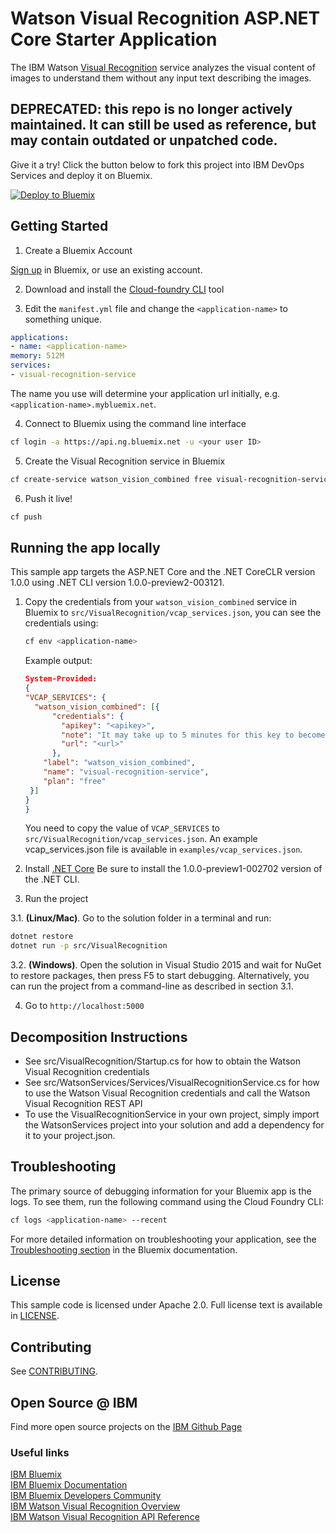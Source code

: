 # Watson Visual Recognition ASP.NET Core Starter Application

  The IBM Watson [Visual Recognition][service_url] service analyzes the visual content of images to understand them without any input text describing the images.

## DEPRECATED: this repo is no longer actively maintained. It can still be used as reference, but may contain outdated or unpatched code.

Give it a try! Click the button below to fork this project into IBM DevOps Services and deploy it on Bluemix.

[![Deploy to Bluemix](https://bluemix.net/deploy/button.png)](https://bluemix.net/deploy)

## Getting Started

1. Create a Bluemix Account

  [Sign up][sign_up] in Bluemix, or use an existing account.

2. Download and install the [Cloud-foundry CLI][cloud_foundry] tool

3. Edit the `manifest.yml` file and change the `<application-name>` to something unique.

  ```yml
applications:
- name: <application-name>
  memory: 512M
  services:
  - visual-recognition-service
  ```
  The name you use will determine your application url initially, e.g. `<application-name>.mybluemix.net`.

4. Connect to Bluemix using the command line interface

  ```sh
  cf login -a https://api.ng.bluemix.net -u <your user ID>
  ```

5. Create the Visual Recognition service in Bluemix

  ```sh
  cf create-service watson_vision_combined free visual-recognition-service
  ```

6. Push it live!

  ```sh
  cf push
  ```

## Running the app locally

This sample app targets the ASP.NET Core and the .NET CoreCLR version 1.0.0 using .NET CLI version 1.0.0-preview2-003121.

1. Copy the credentials from your `watson_vision_combined` service in Bluemix to `src/VisualRecognition/vcap_services.json`, you can see the credentials using:

    ```sh
    cf env <application-name>
    ```

    Example output:

    ```json
    System-Provided:
    {
    "VCAP_SERVICES": {
      "watson_vision_combined": [{
          "credentials": {
            "apikey": "<apikey>",
            "note": "It may take up to 5 minutes for this key to become active. This is your previously active free apikey. If you want a different one, please wait 24 hours after unbinding the key and try again.",
            "url": "<url>"
          },
        "label": "watson_vision_combined",
        "name": "visual-recognition-service",
        "plan": "free"
     }]
    }
    }
    ```

    You need to copy the value of `VCAP_SERVICES` to `src/VisualRecognition/vcap_services.json`.  An example vcap_services.json file is available in `examples/vcap_services.json`.

2. Install [.NET Core](https://www.microsoft.com/net/core)
  Be sure to install the 1.0.0-preview1-002702 version of the .NET CLI.

3. Run the project

  3.1. **(Linux/Mac)**. Go to the solution folder in a terminal and run:

  ```sh
  dotnet restore
  dotnet run -p src/VisualRecognition
  ```

  3.2. **(Windows)**.
  Open the solution in Visual Studio 2015 and wait for NuGet to restore packages, then press F5 to start debugging.  Alternatively, you can run the project from a command-line as described in section 3.1.

4. Go to `http://localhost:5000`

## Decomposition Instructions

* See src/VisualRecognition/Startup.cs for how to obtain the Watson Visual Recognition credentials
* See src/WatsonServices/Services/VisualRecognitionService.cs for how to use the Watson Visual Recognition credentials and call the Watson Visual Recognition REST API
* To use the VisualRecognitionService in your own project, simply import the WatsonServices project into your solution and add a dependency for it to your project.json.

## Troubleshooting

The primary source of debugging information for your Bluemix app is the logs. To see them, run the following command using the Cloud Foundry CLI:

  ```sh
  cf logs <application-name> --recent
  ```
For more detailed information on troubleshooting your application, see the [Troubleshooting section](https://www.ng.bluemix.net/docs/troubleshoot/tr.html) in the Bluemix documentation.

## License

  This sample code is licensed under Apache 2.0. Full license text is available in [LICENSE](LICENSE).

## Contributing

  See [CONTRIBUTING](CONTRIBUTING.md).

## Open Source @ IBM

  Find more open source projects on the [IBM Github Page](http://ibm.github.io/)

### Useful links

[IBM Bluemix](https://bluemix.net/)  
[IBM Bluemix Documentation](https://www.ng.bluemix.net/docs/)  
[IBM Bluemix Developers Community](http://developer.ibm.com/bluemix)  
[IBM Watson Visual Recognition Overview](https://www.ibm.com/smarterplanet/us/en/ibmwatson/developercloud/doc/visual-recognition/overview.shtml)  
[IBM Watson Visual Recognition API Reference](https://www.ibm.com/smarterplanet/us/en/ibmwatson/developercloud/visual-recognition/api/v3/)  

[cloud_foundry]: https://github.com/cloudfoundry/cli
[service_url]: https://www.ibm.com/smarterplanet/us/en/ibmwatson/developercloud/doc/visual-recognition/
[sign_up]: http://bluemix.net/
